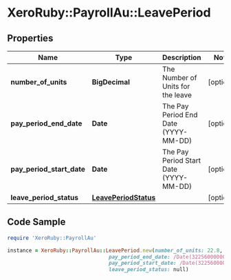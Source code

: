# XeroRuby::PayrollAu::LeavePeriod

## Properties

Name | Type | Description | Notes
------------ | ------------- | ------------- | -------------
**number_of_units** | **BigDecimal** | The Number of Units for the leave | [optional] 
**pay_period_end_date** | **Date** | The Pay Period End Date (YYYY-MM-DD) | [optional] 
**pay_period_start_date** | **Date** | The Pay Period Start Date (YYYY-MM-DD) | [optional] 
**leave_period_status** | [**LeavePeriodStatus**](LeavePeriodStatus.md) |  | [optional] 

## Code Sample

```ruby
require 'XeroRuby::PayrollAu'

instance = XeroRuby::PayrollAu::LeavePeriod.new(number_of_units: 22.8,
                                 pay_period_end_date: /Date(322560000000+0000)/,
                                 pay_period_start_date: /Date(322560000000+0000)/,
                                 leave_period_status: null)
```


